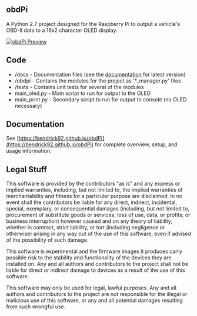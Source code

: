 ## obdPi
A Python 2.7 project designed for the Raspberry Pi to output a vehicle's OBD-II data to a 16x2 character OLED display.

[![obdPi Preview](http://i.imgur.com/OEufVUv.png)](https://www.youtube.com/watch?v=kVyh6FTyh9E)

## Code

* /docs - Documentation files (see the [documentation](https://bendrick92.github.io/obdPi/wiring/) for latest version)
* /obdpi - Contains the modules for the project as '*_manager.py' files
* /tests - Contains unit tests for several of the modules
* main_oled.py - Main script to run for output to the OLED
* main_print.py - Secondary script to run for output to console (no OLED necessary)

## Documentation

See [https://bendrick92.github.io/obdPi](https://bendrick92.github.io/obdPi) for complete overview, setup, and usage information.

## Legal Stuff

This software is provided by the contributors "as is" and any express or implied warranties, including, but not limited to, the implied warranties of merchantability and fitness for a particular purpose are disclaimed.  In no event shall the contributors be liable for any direct, indirect, incidental, special, exemplary, or consequential damages (including, but not limited to, procurement of substitute goods or services; loss of use, data, or profits; or business interruption) however caused and on any theory of liability, whether in contract, strict liability, or tort (including negligence or otherwise) arising in any way out of the use of this software, even if advised of the possibility of such damage.

This software is experimental and the firmware images it produces carry possible risk to the stability and functionality of the devices they are installed on.  Any and all authors and contributors to the project shall not be liable for direct or indirect damage to devices as a result of the use of this software.

This software may only be used for legal, lawful purposes.  Any and all authors and contributors to the project are not responsible for the illegal or malicious use of this software, or any and all potential damages resulting from such wrongful use.